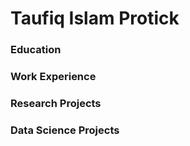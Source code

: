 # Taufiq Islam Protick

### Education

### Work Experience

### Research Projects

### Data Science Projects
